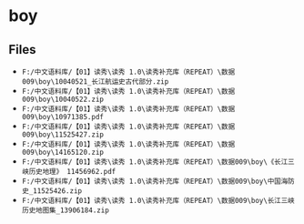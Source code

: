 # boy

## Files

- `F:/中文语料库/【01】读秀\读秀 1.0\读秀补充库（REPEAT）\数据009\boy\10040521_长江航运史古代部分.zip`
- `F:/中文语料库/【01】读秀\读秀 1.0\读秀补充库（REPEAT）\数据009\boy\10040522.zip`
- `F:/中文语料库/【01】读秀\读秀 1.0\读秀补充库（REPEAT）\数据009\boy\10971385.pdf`
- `F:/中文语料库/【01】读秀\读秀 1.0\读秀补充库（REPEAT）\数据009\boy\11525427.zip`
- `F:/中文语料库/【01】读秀\读秀 1.0\读秀补充库（REPEAT）\数据009\boy\14165120.zip`
- `F:/中文语料库/【01】读秀\读秀 1.0\读秀补充库（REPEAT）\数据009\boy\《长江三峡历史地理》 11456962.pdf`
- `F:/中文语料库/【01】读秀\读秀 1.0\读秀补充库（REPEAT）\数据009\boy\中国海防史_11525426.zip`
- `F:/中文语料库/【01】读秀\读秀 1.0\读秀补充库（REPEAT）\数据009\boy\长江三峡历史地图集_13906184.zip`
